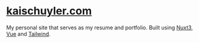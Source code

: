 # [kaischuyler.com](https://kaischuygon.github.io/)

My personal site that serves as my resume and portfolio. Built using [Nuxt3](https://v3.nuxtjs.org/), [Vue](https://vuejs.org/) and [Tailwind](https://tailwindcss.com/).
